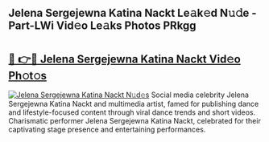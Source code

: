 ## Jelena Sergejewna Katina Nackt Le𝚊k𝚎d N𝚞𝚍e - Part-LWi Vid𝚎o Le𝚊ks Photos PRkgg

# <h2><a href="http://fb50jbc.evod.top/?m=Jelena+Sergejewna+Katina+Nackt">🔗 👉🔴 Jelena Sergejewna Katina Nackt Vid𝚎o Ph𝚘t𝚘s</a></h2>

[![Jelena Sergejewna Katina Nackt N𝚞d𝚎s](https://i.imgur.com/8V9OHl7.gif)](http://fb50jbc.evod.top/?m=Jelena+Sergejewna+Katina+Nackt)
Social media celebrity Jelena Sergejewna Katina Nackt and multimedia artist, famed for publishing dance and lifestyle-focused content through viral dance trends and short videos. Charismatic performer Jelena Sergejewna Katina Nackt, celebrated for their captivating stage presence and entertaining performances. 
